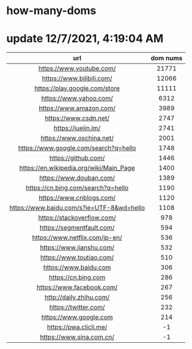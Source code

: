 # how-many-doms

# update 12/7/2021, 4:19:04 AM

url | dom nums
:-: | :-:
https://www.youtube.com/ | 21771
https://www.bilibili.com/ | 12066
https://play.google.com/store | 11111
https://www.yahoo.com/ | 6312
https://www.amazon.com/ | 3989
https://www.csdn.net/ | 2747
https://juejin.im/ | 2741
https://www.oschina.net/ | 2001
https://www.google.com/search?q=hello | 1748
https://github.com/ | 1446
https://en.wikipedia.org/wiki/Main_Page | 1400
https://www.douban.com/ | 1389
https://cn.bing.com/search?q=hello | 1190
https://www.cnblogs.com/ | 1120
https://www.baidu.com/s?ie=UTF-8&wd=hello | 1108
https://stackoverflow.com/ | 978
https://segmentfault.com/ | 594
https://www.netflix.com/jp-en/ | 536
https://www.jianshu.com/ | 532
https://www.toutiao.com/ | 510
https://www.baidu.com | 306
https://cn.bing.com | 286
https://www.facebook.com/ | 267
http://daily.zhihu.com/ | 256
https://twitter.com/ | 232
https://www.google.com | 214
https://pwa.clicli.me/ | -1
https://www.sina.com.cn/ | -1
